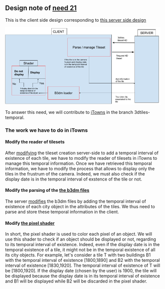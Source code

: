 ## Design note of [need 21](https://github.com/MEPP-team/RICT/blob/master/Doc/Devel/Needs/Need021.md)


This is the client side design corresponding to [this server side design](https://github.com/MEPP-team/RICT/blob/master/Doc/Devel/Design/DesignNote017.md)

![](images/PartieClient2.png)

To answer this need, we will contribute to [iTowns](https://github.com/iTowns/itowns) in the branch 3dtiles-temporal.

### The work we have to do in iTowns

#### Modify the reader of tilesets

After [modifying](https://github.com/MEPP-team/RICT/blob/master/Doc/Devel/Design/DesignNote017.md#modify-the-api-of-building-server-to-retrieve-this-temporal-information-from-the-database) the tileset creation server-side to add a temporal interval of existence of each tile, we have to modify the reader of tilesets in iTowns to manage this temporal information. Once we have retrieved this temporal information, we have to modify the process that allows to display only the tiles in the frustrum of the camera. Indeed, we must also check if the display date is in the temporal interval of exstence of the tile or not.

#### Modify the parsing of the [the b3dm files](https://github.com/AnalyticalGraphicsInc/3d-tiles/tree/master/TileFormats/Batched3DModel)

The server [modifies](https://github.com/MEPP-team/RICT/blob/master/Doc/Devel/Design/DesignNote017.md#add-the-temporal-information-into-the-tiles) the b3dm files by adding the temporal interval of existence of each city object in the attributes of the tiles. We thus need to parse  and store these temporal information in the client.

#### Modify [the pixel shader](https://en.wikipedia.org/wiki/Shader) 

In short, the pixel shader is used to color each pixel of an object. We will use this shader to check if an object should be displayed or not, regarding to its temporal interval of existence. Indeed, even if the display date is in the temporal existence of a tile, it might not be in the temporal existence of all its city objects. 
For example, let's consider a tile T with two buildings B1 with the temporal interval of existence [1800,1890] and B2 with the temporal interval of existence [1830,1920]. The temporal interval of existence of T will be [1800,1920]. If the display date (chosen by the user) is 1900, the tile will be displayed because the display date is in its temporal interval of existence and B1 will be displayed while B2 will be discarded in the pixel shader.
